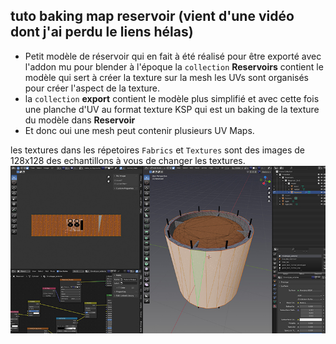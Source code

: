 ## tuto baking map reservoir (vient d'une vidéo dont j'ai perdu le liens hélas)
- Petit modèle de réservoir qui en fait à été réalisé pour être exporté avec l'addon mu pour blender à l'époque
  la ``collection`` **Reservoirs** contient le modèle qui sert à créer la texture sur la mesh les UVs sont organisés
  pour créer l'aspect de la texture.
- la `collection` **export** contient le modèle plus simplifié et avec cette fois une planche d'UV au format texture KSP
  qui est un baking de la texture du modèle dans **Reservoir**
- Et donc oui une mesh peut contenir plusieurs UV Maps.

les textures dans les répetoires ``Fabrics`` et ``Textures`` sont des images de 128x128 des echantillons à vous de changer les textures.
![](https://github.com/Massetstephane/BLENDER/blob/3166d0ea4c8e8016a2addc15c6a4e8d09f60fb67/Blender_Files/KerbalTuto/Baking_Technique/set.jpg)

